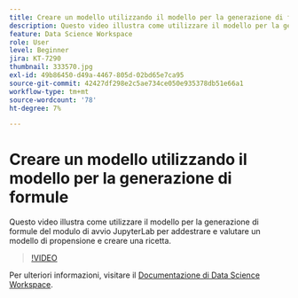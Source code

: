 ```yaml
---
title: Creare un modello utilizzando il modello per la generazione di formule
description: Questo video illustra come utilizzare il modello per la generazione di formule del modulo di avvio JupyterLab per addestrare e valutare un modello di propensione e creare una ricetta.
feature: Data Science Workspace
role: User
level: Beginner
jira: KT-7290
thumbnail: 333570.jpg
exl-id: 49b86450-d49a-4467-805d-02bd65e7ca95
source-git-commit: 42427df298e2c5ae734ce050e935378db51e66a1
workflow-type: tm+mt
source-wordcount: '78'
ht-degree: 7%

---
```


# Creare un modello utilizzando il modello per la generazione di formule

Questo video illustra come utilizzare il modello per la generazione di formule del modulo di avvio JupyterLab per addestrare e valutare un modello di propensione e creare una ricetta.

>[!VIDEO](https://video.tv.adobe.com/v/333570?quality=12&learn=on)

Per ulteriori informazioni, visitare il [Documentazione di Data Science Workspace](https://experienceleague.adobe.com/docs/experience-platform/data-science-workspace/home.html?lang=it).